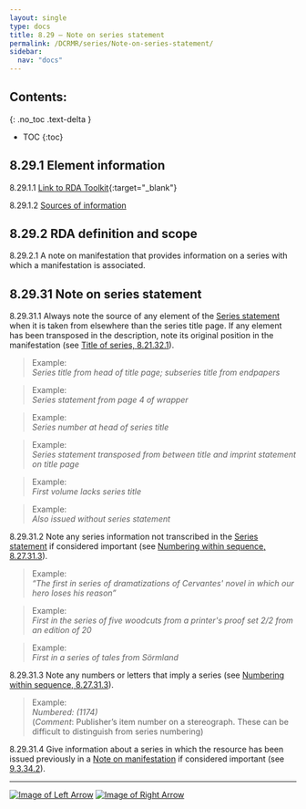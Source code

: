 ```yaml
---
layout: single
type: docs
title: 8.29 — Note on series statement
permalink: /DCRMR/series/Note-on-series-statement/
sidebar:
  nav: "docs"
---
```


## Contents:
{: .no_toc .text-delta }

- TOC
{:toc}

## 8.29.1 Element information

<a name="8.29.1.1">8.29.1.1</a> [Link to RDA Toolkit](https://beta.rdatoolkit.org/Content/Index?externalId=en-US_ala-ec428639-be29-3981-88e6-654cb35bbd9c){:target="_blank"}

<a name="8.29.1.2">8.29.1.2</a> [Sources of information](/DCRMR/additional-notes/#9011-sources-of-information)

## 8.29.2 RDA definition and scope

<a name="8.29.2.1">8.29.2.1</a> A note on manifestation that provides information on a series with which a manifestation is associated.

## 8.29.31 Note on series statement

<a name="8.29.31.1">8.29.31.1</a> Always note the source of any element of the [Series statement](/DCRMR/series/Series-statement/) when it is taken from elsewhere than the series title page. If any element has been transposed in the description, note its original position in the manifestation (see [Title of series, 8.21.32.1](/DCRMR/series/Title-of-series/#8.21.32.1)).

>Example:    
><CITE>Series title from head of title page; subseries title from endpapers</CITE>  

>Example:    
><CITE>Series statement from page 4 of wrapper</CITE>  

>Example:    
><CITE>Series number at head of series title</CITE>  

>Example:    
><CITE>Series statement transposed from between title and imprint statement on title page</CITE>  

>Example:    
><CITE>First volume lacks series title</CITE>  

>Example:    
><CITE>Also issued without series statement</CITE>  

<a name="8.29.31.2">8.29.31.2</a> Note any series information not transcribed in the [Series statement](/DCRMR/series/Series-statement/) if considered important (see [Numbering within sequence, 8.27.31.3](/DCRMR/series/Numbering-within-sequence/#8.27.31.3)).

>Example:    
><CITE>“The first in series of dramatizations of Cervantes' novel in which our hero loses his reason”</CITE>  

>Example:    
><CITE>First in the series of five woodcuts from a printer's proof set 2/2 from an edition of 20</CITE>   

>Example:    
><CITE>First in a series of tales from Sörmland</CITE>  

<a name="8.29.31.3">8.29.31.3</a> Note any numbers or letters that imply a series (see [Numbering within sequence, 8.27.31.3](/DCRMR/series/Numbering-within-sequence/#8.27.31.3)).

>Example:    
><CITE>Numbered: (1174)</CITE>    
>(*Comment*: Publisher’s item number on a stereograph. These can be difficult to distinguish from series numbering)  

<a name="8.29.31.4">8.29.31.4</a> Give information about a series in which the resource has been issued previously in a [Note on manifestation](/DCRMR/additional-notes/Note-on-manifestation/) if considered important (see [9.3.34.2](/DCRMR/additional-notes/Note-on-manifestation/#9.3.34.2)).

---

[![Image of Left Arrow](https://rbms-bsc.github.io/DCRMR/assets/pictures/navigation/Arrow_Left.png "8.27 — Numbering within sequence")](/DCRMR/series/Numbering-within-sequence/) [![Image of Right Arrow](https://rbms-bsc.github.io/DCRMR/assets/pictures/navigation/Arrow_Right.png "9 — Additional notes")](/DCRMR/additional-notes/)